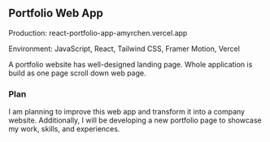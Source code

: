## Portfolio Web App
Production: react-portfolio-app-amyrchen.vercel.app

Environment: JavaScript, React, Tailwind CSS, Framer Motion, Vercel

A portfolio website has well-designed landing page. Whole application is build as one page scroll down web page. 

### Plan
I am planning to improve this web app and transform it into a company website. Additionally, I will be developing a new portfolio page to showcase my work, skills, and experiences.
